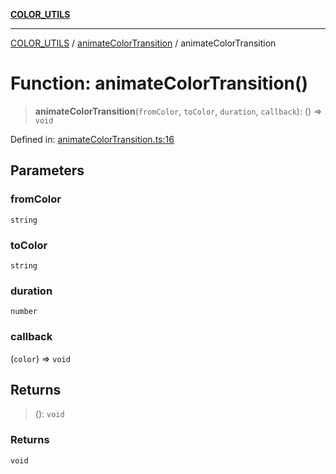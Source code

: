 [**COLOR_UTILS**](../../README.md)

***

[COLOR_UTILS](../../README.md) / [animateColorTransition](../README.md) / animateColorTransition

# Function: animateColorTransition()

> **animateColorTransition**(`fromColor`, `toColor`, `duration`, `callback`): () => `void`

Defined in: [animateColorTransition.ts:16](https://github.com/dailker/everyutil-js/blob/7799f3f003cb23f425be3f1c83c38483e2648188/src/color/animateColorTransition.ts#L16)

## Parameters

### fromColor

`string`

### toColor

`string`

### duration

`number`

### callback

(`color`) => `void`

## Returns

> (): `void`

### Returns

`void`

